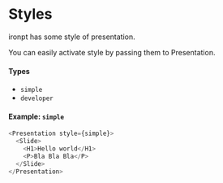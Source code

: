 # Styles

ironpt has some style of presentation.

You can easily activate style by passing them to Presentation.

#### Types

- `simple`
- `developer`

#### Example: `simple`

```js
<Presentation style={simple}>
  <Slide>
    <H1>Hello world</H1>
    <P>Bla Bla Bla</P>
  </Slide>
</Presentation>
```
